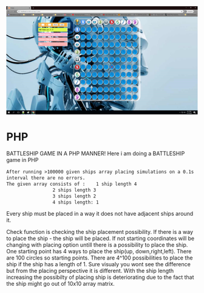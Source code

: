 
<div align="center">
<img src="PHP_Battleship.png" width="800" >
</div>

# PHP
 BATTLESHIP GAME IN A PHP MANNER! Here i am doing a BATTLESHIP  game in PHP  

	After running >100000 given ships array placing simulations on a 0.1s interval there are no errors.
	The given array consists of :    1 ship length 4
					 2 ships length 3
					 3 ships length 2
					 4 ships length: 1 
				
Every ship must be placed in a way it does not have adjacent ships around it.

Check function is checking the ship placement possibility. If there is a way to place the ship - the ship will be placed. If not starting coordinates will be changing with placing option untill there is a possibility to place the ship. 
								One starting point has 4 ways to place the ship(up, down,right,left). There are 100 circles so starting points. There are 4^100 possibilities to place the ship if the ship has a
								length of 1. Sure visualy you wont see the difference but from the placing perspective it is different. With the ship length increasing the possibilty of placing ship is deteriorating due
								to the fact that the ship might go out of 10x10  array matrix.  
